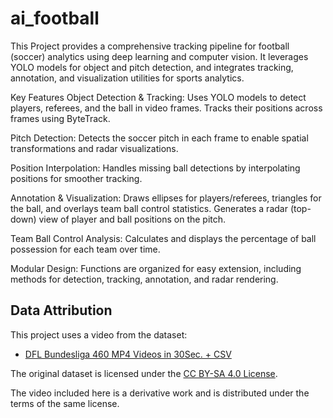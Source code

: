 # ai_football

This Project provides a comprehensive tracking pipeline for football (soccer) analytics using deep learning and computer vision. It leverages YOLO models for object and pitch detection, and integrates tracking, annotation, and visualization utilities for sports analytics.

Key Features
Object Detection & Tracking:
Uses YOLO models to detect players, referees, and the ball in video frames. Tracks their positions across frames using ByteTrack.

Pitch Detection:
Detects the soccer pitch in each frame to enable spatial transformations and radar visualizations.

Position Interpolation:
Handles missing ball detections by interpolating positions for smoother tracking.

Annotation & Visualization:
Draws ellipses for players/referees, triangles for the ball, and overlays team ball control statistics. Generates a radar (top-down) view of player and ball positions on the pitch.

Team Ball Control Analysis:
Calculates and displays the percentage of ball possession for each team over time.

Modular Design:
Functions are organized for easy extension, including methods for detection, tracking, annotation, and radar rendering.


## Data Attribution

This project uses a video from the dataset:
- [DFL Bundesliga 460 MP4 Videos in 30Sec. + CSV ](https://www.kaggle.com/datasets/saberghaderi/-dfl-bundesliga-460-mp4-videos-in-30sec-csv?resource=download)

The original dataset is licensed under the [CC BY-SA 4.0 License](https://creativecommons.org/licenses/by-sa/4.0/).

The video included here is a derivative work and is distributed under the terms of the same license.
